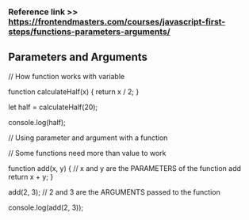 ### Reference link >> https://frontendmasters.com/courses/javascript-first-steps/functions-parameters-arguments/

## Parameters and Arguments

// How function works with variable

function calculateHalf(x) {
return x / 2;
}

let half = calculateHalf(20);

console.log(half);

// Using parameter and argument with a function

// Some functions need more than value to work

function add(x, y) {
// x and y are the PARAMETERS of the function add
return x + y;
}

add(2, 3); // 2 and 3 are the ARGUMENTS passed to the function

console.log(add(2, 3));
